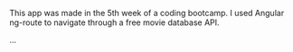 This app was made in the 5th week of a coding bootcamp. I used Angular ng-route to navigate through a free movie database API.

...
